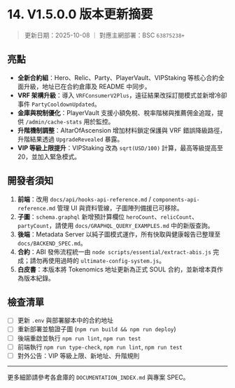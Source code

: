 # 14. V1.5.0.0 版本更新摘要

> 更新日期：2025-10-08 ｜ 對應主網部署：BSC `63875238+`

## 亮點
- **全新合約組**：Hero、Relic、Party、PlayerVault、VIPStaking 等核心合約全面升級，地址已在合約倉庫及 README 中同步。
- **VRF 架構升級**：導入 `VRFConsumerV2Plus`，遠征結果改採訂閱模式並新增冷卻事件 `PartyCooldownUpdated`。
- **金庫與稅制優化**：PlayerVault 支援小額免稅、稅率階梯與推薦佣金追蹤，提供 `/admin/cache-stats` 用於監控。
- **升階機制調整**：AltarOfAscension 增加材料鎖定保護與 VRF 錯誤降級路徑，升階結果透過 `UpgradeRevealed` 暴露。
- **VIP 等級上限提升**：VIPStaking 改為 `sqrt(USD/100)` 計算，最高等級提高至 20，並加入緊急模式。

## 開發者須知
1. **前端**：改用 `docs/api/hooks-api-reference.md` / `components-api-reference.md` 管理 UI 與資料管線，子圖陣列備援已可移除。
2. **子圖**：`schema.graphql` 新增預計算欄位 `heroCount`、`relicCount`、`partyCount`，請使用 `docs/GRAPHQL_QUERY_EXAMPLES.md` 中的新版查詢。
3. **後端**：Metadata Server 以純子圖模式運作，所有快取與健康報告已整理至 `docs/BACKEND_SPEC.md`。
4. **合約**：ABI 發佈流程統一由 `node scripts/essential/extract-abis.js` 完成；請勿再使用過時的 `ultimate-config-system.js`。
5. **白皮書**：本版本將 Tokenomics 地址更新為正式 SOUL 合約，並新增本頁作為版本紀錄。

## 檢查清單
- [ ] 更新 `.env` 與部署腳本中的合約地址
- [ ] 重新部署並驗證子圖 (`npm run build && npm run deploy`)
- [ ] 後端重啟並執行 `npm run lint`, `npm run test`
- [ ] 前端執行 `npm run type-check`, `npm run lint`, `npm run test`
- [ ] 對外公告：VIP 等級上限、新地址、升階規則

---
更多細節請參考各倉庫的 `DOCUMENTATION_INDEX.md` 與專案 SPEC。
